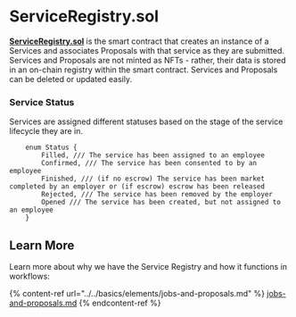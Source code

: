 # ServiceRegistry.sol

[**ServiceRegistry.sol**](https://github.com/TalentLayer/talentlayer-id-contracts/blob/main/contracts/ServiceRegistry.sol) is the smart contract that creates an instance of a Services and associates Proposals with that service as they are submitted. Services and Proposals are not minted as NFTs - rather, their data is stored in an on-chain registry within the smart contract. Services and Proposals can be deleted or updated easily.

### Service Status

Services are assigned different statuses based on the stage of the service lifecycle they are in.

```
    enum Status {
        Filled, /// The service has been assigned to an employee
        Confirmed, /// The service has been consented to by an employee
        Finished, /// (if no escrow) The service has been market completed by an employer or (if escrow) escrow has been released 
        Rejected, /// The service has been removed by the employer
        Opened /// The service has been created, but not assigned to an employee
    }
```

## Learn More

Learn more about why we have the Service Registry and how it functions in workflows:&#x20;

{% content-ref url="../../basics/elements/jobs-and-proposals.md" %}
[jobs-and-proposals.md](../../basics/elements/jobs-and-proposals.md)
{% endcontent-ref %}
